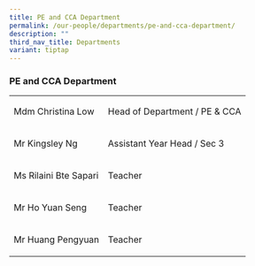```yaml
---
title: PE and CCA Department
permalink: /our-people/departments/pe-and-cca-department/
description: ""
third_nav_title: Departments
variant: tiptap
---
```

<h3><strong>PE and CCA Department</strong></h3>
<p></p>
<table style="minWidth: 50px">
<colgroup>
<col>
<col>
</colgroup>
<tbody>
<tr>
<td rowspan="1" colspan="1">
<p>Mdm Christina Low</p>
</td>
<td rowspan="1" colspan="1">
<p>Head of Department / PE &amp; CCA</p>
</td>
</tr>
<tr>
<td rowspan="1" colspan="1">
<p>Mr Kingsley Ng</p>
</td>
<td rowspan="1" colspan="1">
<p>Assistant Year Head / Sec 3</p>
</td>
</tr>
<tr>
<td rowspan="1" colspan="1">
<p>Ms Rilaini Bte Sapari</p>
</td>
<td rowspan="1" colspan="1">
<p>Teacher</p>
</td>
</tr>
<tr>
<td rowspan="1" colspan="1">
<p>Mr Ho Yuan Seng</p>
</td>
<td rowspan="1" colspan="1">
<p>Teacher</p>
</td>
</tr>
<tr>
<td rowspan="1" colspan="1">
<p>Mr Huang Pengyuan</p>
</td>
<td rowspan="1" colspan="1">
<p>Teacher</p>
</td>
</tr>
</tbody>
</table>
<p></p>
